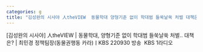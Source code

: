 ```yaml
---
categories: g
title: "김성완의 시사야 人theVIEW  동물학대 양형기준 없이 학대범 들쑥날쑥 처벌 대책은  최민경 정책팀장동물권행동 카라ㅣKBS 220930 방송  KBS 1라디오"
---
```

[김성완의 시사야] 人theVIEW | 동물학대, 양형기준 없이 학대범 들쑥날쑥 처벌.. 대책은? | 최민경 정책팀장(동물권행동 카라)ㅣKBS 220930 방송&nbsp;&nbsp;KBS 1라디오